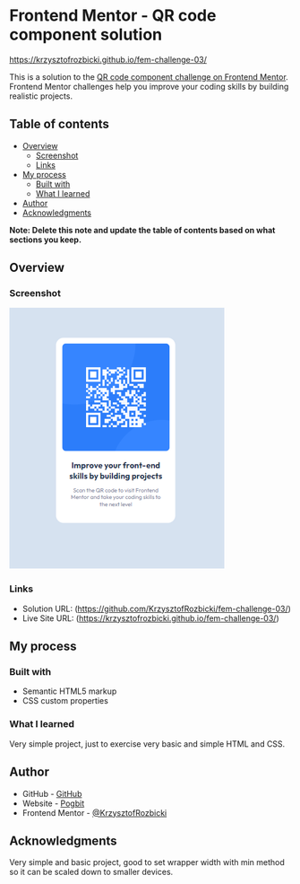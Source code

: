 # Frontend Mentor - QR code component solution

https://krzysztofrozbicki.github.io/fem-challenge-03/

This is a solution to the
[QR code component challenge on Frontend Mentor](https://www.frontendmentor.io/challenges/qr-code-component-iux_sIO_H).
Frontend Mentor challenges help you improve your coding skills by building realistic projects.

## Table of contents

- [Overview](#overview)
  - [Screenshot](#screenshot)
  - [Links](#links)
- [My process](#my-process)
  - [Built with](#built-with)
  - [What I learned](#what-i-learned)
- [Author](#author)
- [Acknowledgments](#acknowledgments)

**Note: Delete this note and update the table of contents based on what sections you keep.**

## Overview

### Screenshot

![](./screenshot.png)

### Links

- Solution URL: (https://github.com/KrzysztofRozbicki/fem-challenge-03/)
- Live Site URL: (https://krzysztofrozbicki.github.io/fem-challenge-03/)

## My process

### Built with

- Semantic HTML5 markup
- CSS custom properties

### What I learned

Very simple project, just to exercise very basic and simple HTML and CSS.

## Author

- GitHub - [GitHub](https://github.com/KrzysztofRozbicki)
- Website - [Pogbit](https://www.pogbit.com/)
- Frontend Mentor - [@KrzysztofRozbicki](https://www.frontendmentor.io/profile/KrzysztofRozbicki)

## Acknowledgments

Very simple and basic project, good to set wrapper width with min method so it can be scaled down to
smaller devices.
